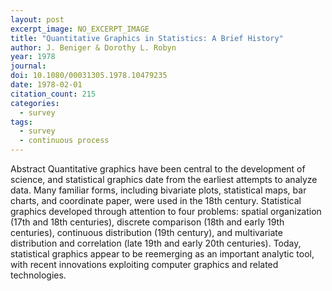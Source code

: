 ```yaml
---
layout: post
excerpt_image: NO_EXCERPT_IMAGE
title: "Quantitative Graphics in Statistics: A Brief History"
author: J. Beniger & Dorothy L. Robyn
year: 1978
journal: 
doi: 10.1080/00031305.1978.10479235
date: 1978-02-01
citation_count: 215
categories:
  - survey
tags:
  - survey
  - continuous process
---
```

Abstract Quantitative graphics have been central to the development of science, and statistical graphics date from the earliest attempts to analyze data. Many familiar forms, including bivariate plots, statistical maps, bar charts, and coordinate paper, were used in the 18th century. Statistical graphics developed through attention to four problems: spatial organization (17th and 18th centuries), discrete comparison (18th and early 19th centuries), continuous distribution (19th century), and multivariate distribution and correlation (late 19th and early 20th centuries). Today, statistical graphics appear to be reemerging as an important analytic tool, with recent innovations exploiting computer graphics and related technologies.
